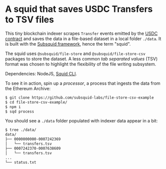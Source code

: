 # A squid that saves USDC Transfers to TSV files

This tiny blockchain indexer scrapes `Transfer` events emitted by the [USDC contract](https://etherscan.io/address/0xa0b86991c6218b36c1d19d4a2e9eb0ce3606eb48) and saves the data in a file-based dataset in a local folder `./data`. It is built with the [Subsquid framework](https://subsquid.io), hence the term "squid".

The squid uses `@subsquid/file-store` and `@subsquid/file-store-csv` packages to store the dataset. A less common _tab separated values_ (TSV) format was chosen to highlight the flexibility of the file writing subsystem.

Dependencies: NodeJS, [Squid CLI](https://docs.subsquid.io/squid-cli).

To see it in action, spin up a *processor*, a process that ingests the data from the Ethereum Archive:

```bash
$ git clone https://github.com/subsquid-labs/file-store-csv-example
$ cd file-store-csv-example/
$ npm i
$ sqd process
```
You should see a `./data` folder populated with indexer data appear in a bit:
```bash
$ tree ./data/
data/
├── 0000000000-0007242369
│   └── transfers.tsv
├── 0007242370-0007638609
│   └── transfers.tsv
...
└── status.txt
```
